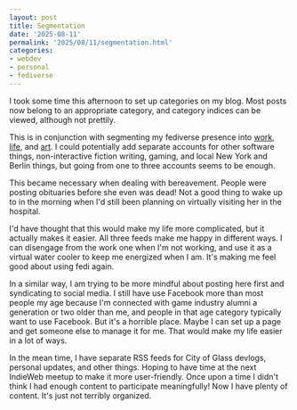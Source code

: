 ```yaml
---
layout: post
title: Segmentation
date: '2025-08-11'
permalink: '2025/08/11/segmentation.html'
categories:
- webdev
- personal
- fediverse
---
```


I took some time this afternoon to set up categories on my blog. Most posts now belong to an appropriate category, and category indices can be viewed, although not prettily.

This is in conjunction with segmenting my fediverse presence into [work](https://mastodon.gamedev.place/@cidney), [life](https://social.cidney.org/@cidney), and [art](https://mastodon.art/@cidney). I could potentially add separate accounts for other software things, non-interactive fiction writing, gaming, and local New York and Berlin things, but going from one to three accounts seems to be enough.

This became necessary when dealing with bereavement. People were posting obituaries before she even was dead! Not a good thing to wake up to in the morning when I'd still been planning on virtually visiting her in the hospital.

I'd have thought that this would make my life more complicated, but it actually makes it easier. All three feeds make me happy in different ways. I can disengage from the work one when I'm not working, and use it as a virtual water cooler to keep me energized when I am. It's making me feel good about using fedi again. 

In a similar way, I am trying to be more mindful about posting here first and syndicating to social media. I still have use Facebook more than most people my age because I'm connected with game industry alumni a generation or two older than me, and people in that age category typically want to use Facebook. But it's a horrible place. Maybe I can set up a page and get someone else to manage it for me. That would make my life easier in a lot of ways.

In the mean time, I have separate RSS feeds for City of Glass devlogs, personal updates, and other things. Hoping to have time at the next IndieWeb meetup to make it more user-friendly. Once upon a time I didn't think I had enough content to participate meaningfully! Now I have plenty of content. It's just not terribly organized.
